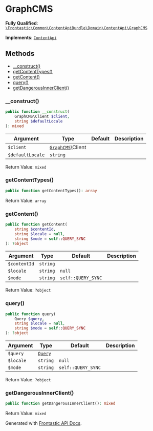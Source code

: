 #  GraphCMS

**Fully Qualified**: [`\Frontastic\Common\ContentApiBundle\Domain\ContentApi\GraphCMS`](../../../../../src/php/ContentApiBundle/Domain/ContentApi/GraphCMS.php)

**Implements**: [`ContentApi`](../ContentApi.md)

## Methods

* [__construct()](#__construct)
* [getContentTypes()](#getcontenttypes)
* [getContent()](#getcontent)
* [query()](#query)
* [getDangerousInnerClient()](#getdangerousinnerclient)

### __construct()

```php
public function __construct(
    GraphCMS\Client $client,
    string $defaultLocale
): mixed
```

Argument|Type|Default|Description
--------|----|-------|-----------
`$client`|[`GraphCMS`](GraphCMS.md)\Client||
`$defaultLocale`|`string`||

Return Value: `mixed`

### getContentTypes()

```php
public function getContentTypes(): array
```

Return Value: `array`

### getContent()

```php
public function getContent(
    string $contentId,
    string $locale = null,
    string $mode = self::QUERY_SYNC
): ?object
```

Argument|Type|Default|Description
--------|----|-------|-----------
`$contentId`|`string`||
`$locale`|`string`|`null`|
`$mode`|`string`|`self::QUERY_SYNC`|

Return Value: `?object`

### query()

```php
public function query(
    Query $query,
    string $locale = null,
    string $mode = self::QUERY_SYNC
): ?object
```

Argument|Type|Default|Description
--------|----|-------|-----------
`$query`|[`Query`](../Query.md)||
`$locale`|`string`|`null`|
`$mode`|`string`|`self::QUERY_SYNC`|

Return Value: `?object`

### getDangerousInnerClient()

```php
public function getDangerousInnerClient(): mixed
```

Return Value: `mixed`

Generated with [Frontastic API Docs](https://github.com/FrontasticGmbH/apidocs).
